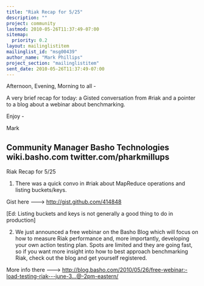 ```yaml
---
title: "Riak Recap for 5/25"
description: ""
project: community
lastmod: 2010-05-26T11:37:49-07:00
sitemap:
  priority: 0.2
layout: mailinglistitem
mailinglist_id: "msg00439"
author_name: "Mark Phillips"
project_section: "mailinglistitem"
sent_date: 2010-05-26T11:37:49-07:00
---
```



Afternoon, Evening, Morning to all -

A very brief recap for today: a Gisted conversation from #riak and a
pointer to a blog about a webinar about benchmarking.

Enjoy -

Mark

Community Manager
Basho Technologies
wiki.basho.com
twitter.com/pharkmillups
-----

Riak Recap for 5/25

1) There was a quick convo in #riak about MapReduce operations and
listing buckets/keys.

Gist here ---&gt; http://gist.github.com/414848

[Ed: Listing buckets and keys is not generally a good thing to do in
production]

2) We just announced a free webinar on the Basho Blog which will focus
on how to measure Riak performance and, more importantly, developing
your own action testing plan. Spots are limited and they are going
fast, so if you want more insight into how to best approach
benchmarking Riak, check out the blog and get yourself registered.

More info there ---&gt;
http://blog.basho.com/2010/05/26/free-webinar:-load-testing-riak---june-3...@-2pm-eastern/

